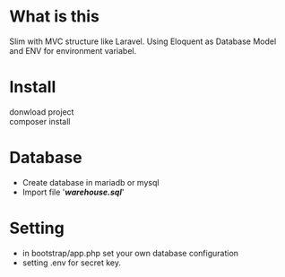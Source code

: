 # What is this
Slim with MVC structure like Laravel. Using Eloquent as Database Model and ENV for environment variabel.

# Install
donwload project <br>
composer install

# Database
- Create database in mariadb or mysql
- Import file '_**warehouse.sql**_'

# Setting
- in bootstrap/app.php set your own database configuration
- setting .env for secret key.